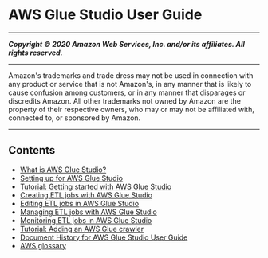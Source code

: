 # AWS Glue Studio User Guide

-----
*****Copyright &copy; 2020 Amazon Web Services, Inc. and/or its affiliates. All rights reserved.*****

-----
Amazon's trademarks and trade dress may not be used in 
     connection with any product or service that is not Amazon's, 
     in any manner that is likely to cause confusion among customers, 
     or in any manner that disparages or discredits Amazon. All other 
     trademarks not owned by Amazon are the property of their respective
     owners, who may or may not be affiliated with, connected to, or 
     sponsored by Amazon.

-----
## Contents
+ [What is AWS Glue Studio?](what-is-glue-studio.md)
+ [Setting up for AWS Glue Studio](setting-up.md)
+ [Tutorial: Getting started with AWS Glue Studio](tutorial-create-job.md)
+ [Creating ETL jobs with AWS Glue Studio](creating-jobs-chapter.md)
+ [Editing ETL jobs in AWS Glue Studio](edit-nodes-chapter.md)
+ [Managing ETL jobs with AWS Glue Studio](managing-jobs-chapter.md)
+ [Monitoring ETL jobs in AWS Glue Studio](monitoring-chapter.md)
+ [Tutorial: Adding an AWS Glue crawler](tutorial-add-crawler.md)
+ [Document History for AWS Glue Studio User Guide](studio-doc-history.md)
+ [AWS glossary](glossary.md)